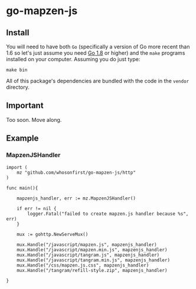 # go-mapzen-js



## Install

You will need to have both `Go` (specifically a version of Go more recent than 1.6 so let's just assume you need [Go 1.8](https://golang.org/dl/) or higher) and the `make` programs installed on your computer. Assuming you do just type:

```
make bin
```

All of this package's dependencies are bundled with the code in the `vendor` directory.

## Important

Too soon. Move along.

## Example

### MapzenJSHandler

```
import (
	mz "github.com/whosonfirst/go-mapzen-js/http"
)

func main(){

	mapzenjs_handler, err := mz.MapzenJSHandler()

	if err != nil {
		logger.Fatal("failed to create mapzen.js handler because %s", err)
	}

	mux := gohttp.NewServeMux()

	mux.Handle("/javascript/mapzen.js", mapzenjs_handler)
	mux.Handle("/javascript/mapzen.min.js", mapzenjs_handler)
	mux.Handle("/javascript/tangram.js", mapzenjs_handler)	
	mux.Handle("/javascript/tangram.min.js", mapzenjs_handler)
	mux.Handle("/css/mapzen.js.css", mapzenjs_handler)
	mux.Handle("/tangram/refill-style.zip", mapzenjs_handler)

}
```
